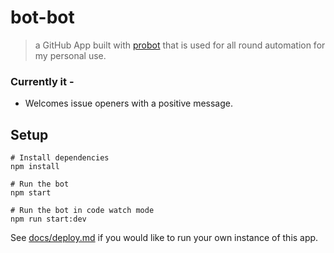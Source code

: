# bot-bot

> a GitHub App built with [probot](https://github.com/probot/probot) that is used for all round automation for my personal use. 

### Currently it -
* Welcomes issue openers with a positive message.

## Setup

```
# Install dependencies
npm install

# Run the bot
npm start

# Run the bot in code watch mode
npm run start:dev
```

See [docs/deploy.md](docs/deploy.md) if you would like to run your own instance of this app.

